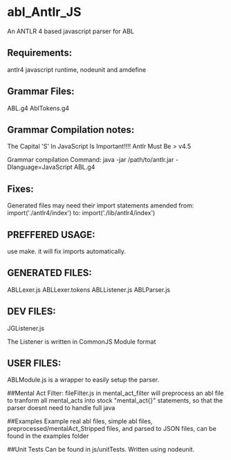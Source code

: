 # abl_Antlr_JS
An ANTLR 4 based javascript parser for ABL

## Requirements:
antlr4 javascript runtime,
nodeunit and amdefine

## Grammar Files:
ABL.g4
AblTokens.g4


## Grammar Compilation notes:
The Capital 'S' In JavaScript Is Important!!!!
Antlr Must Be > v4.5

Grammar compilation Command:
java -jar /path/to/antlr.jar -Dlanguage=JavaScript ABL.g4

## Fixes:
Generated files may need their import statements amended from:
	import('./antlr4/index')
to:
	import('./lib/antlr4/index')

## PREFFERED USAGE:
use make. it will fix imports automatically.

## GENERATED FILES:
ABLLexer.js
ABLLexer.tokens
ABLListener.js
ABLParser.js

## DEV FILES:
JGListener.js

The Listener is written in CommonJS Module format

## USER FILES:
ABLModule.js is a wrapper to easily setup the parser.

##Mental Act Filter:
fileFilter.js in mental_act_filter will preprocess an abl file to tranform all mental_acts into stock "mental_act{}" statements, so that the parser doesnt need to handle full java

##Examples
Example real abl files, simple abl files, preprocessed/mentalAct_Stripped files, and parsed to JSON files, can be found in the examples folder

##Unit Tests
Can be found in js/unitTests. Written using nodeunit.


